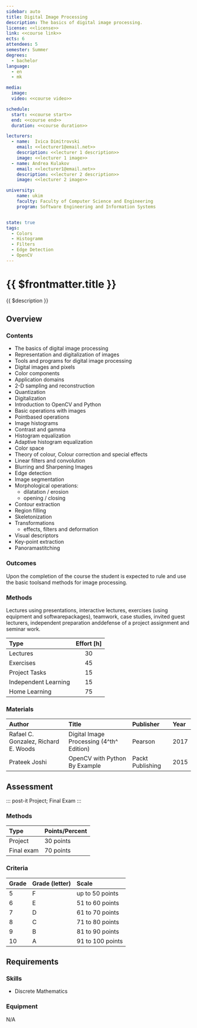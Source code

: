 ```yaml
---
sidebar: auto
title: Digital Image Processing
description: The basics of digital image processing.
license: <<license>>
link: <<course link>>
ects: 6
attendees: 5
semester: Summer
degrees:
  - bachelor
language: 
  - en
  - mk

media:
  image: 
  video: <<course video>>

schedule:
  start: <<course start>>
  end: <<course end>>
  duration: <<course duration>>

lecturers:
  - name:  Ivica Dimitrovski
    email: <<lecturer1@email.net>>
    description: <<lecturer 1 description>>
    image: <<lecturer 1 image>>
  - name: Andrea Kulakov
    email: <<lecturer1@email.net>>
    description: <<lecturer 2 description>>
    image: <<lecturer 2 image>>

university:
    name: ukim
    faculty: Faculty of Computer Science and Engineering
    program: Software Engineering and Information Systems


state: true
tags:
  - Colors
  - Histogramm
  - Filters
  - Edge Detection
  - OpenCV
---
```


# {{ $frontmatter.title }}

{{ $description }}

## Overview

### Contents

* The basics of digital image processing
* Representation and digitalization of images
* Tools and programs for digital image processing
* Digital images and pixels
* Color components
* Application domains
* 2-D sampling and reconstruction
* Quantization
* Digitalization
* Introduction to OpenCV and Python
* Basic operations with images
* Pointbased operations
* Image histograms
* Contrast and gamma
* Histogram equalization
* Adaptive histogram equalization
* Color space
* Theory of colour, Colour correction and special effects
* Linear filters and convolution
* Blurring and Sharpening Images
* Edge detection
* Image segmentation
* Morphological operations: 
  * dilatation / erosion
  * opening / closing
* Contour extraction
* Region filling
* Skeletonization
* Transformations
  * effects, filters and deformation
* Visual descriptors
* Key-point extraction
* Panoramastitching

### Outcomes

Upon the completion of the course the student is expected to rule and use the basic toolsand methods for image processing.

### Methods

Lectures using presentations, interactive lectures, exercises (using equipment and softwarepackages), teamwork, case studies, invited guest lecturers, independent preparation anddefense of a project assignment and seminar work.

| Type                 | Effort \[h\] |
| :------------------- | :----------: |
| Lectures             |      30      |
| Exercises            |      45      |
| Project Tasks        |      15      |
| Independent Learning |      15      |
| Home Learning        |      75      |

### Materials

 | Author                               | Title                                    | Publisher        | Year |
 | :----------------------------------- | :--------------------------------------- | :--------------- | :--- |
 | Rafael C. Gonzalez, Richard E. Woods | Digital Image Processing (4^th^ Edition) | Pearson          | 2017 |
 | Prateek Joshi                        | OpenCV with Python By  Example           | Packt Publishing | 2015 |

## Assessment

::: post-it
Project; Final Exam
:::

### Methods

| Type       | Points/Percent |
| :--------- | :------------- |
| Project    | 30 points      |
| Final exam | 70 points      |

### Criteria

| Grade | Grade (letter) | Scale            |
| :---- | :------------- | :--------------- |
| 5     | F              | up to 50 points  |
| 6     | E              | 51 to 60 points  |
| 7     | D              | 61 to 70 points  |
| 8     | C              | 71 to 80 points  |
| 9     | B              | 81 to 90 points  |
| 10    | A              | 91 to 100 points |

## Requirements

### Skills

* Discrete Mathematics

### Equipment

N/A